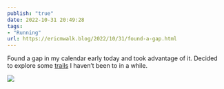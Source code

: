 ```yaml
---
publish: "true"
date: 2022-10-31 20:49:28
tags:
- "Running"
url: https://ericmwalk.blog/2022/10/31/found-a-gap.html
---
```

Found a gap in my calendar early today and took advantage of it. Decided to explore some [trails](http://www.strava.com/activities/8049001168) I haven’t been to in a while.


![](https://ericmwalk.blog/uploads/2022/312e3fe926.jpg)